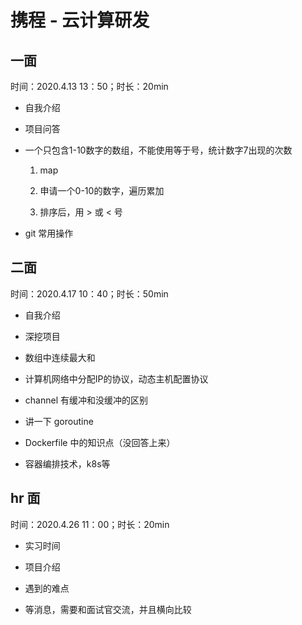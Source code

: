 # 携程 - 云计算研发

## 一面

时间：2020.4.13 13：50；时长：20min

- 自我介绍

- 项目问答

- 一个只包含1-10数字的数组，不能使用等于号，统计数字7出现的次数

    1. map

    2. 申请一个0-10的数字，遍历累加

    3. 排序后，用 > 或 < 号

- git 常用操作

## 二面

时间：2020.4.17 10：40；时长：50min

- 自我介绍

- 深挖项目

- 数组中连续最大和

- 计算机网络中分配IP的协议，动态主机配置协议

- channel 有缓冲和没缓冲的区别

- 讲一下 goroutine

- Dockerfile 中的知识点（没回答上来）

- 容器编排技术，k8s等

## hr 面

时间：2020.4.26 11：00；时长：20min

- 实习时间

- 项目介绍

- 遇到的难点

- 等消息，需要和面试官交流，并且横向比较
